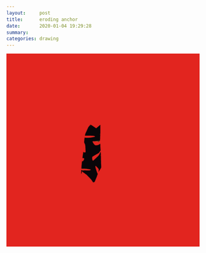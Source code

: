 ```yaml
---
layout:     post
title:      eroding anchor
date:       2020-01-04 19:29:28
summary:    
categories: drawing
---
```

![eroding anchor](/images/diary/eroding-anchor.png ".")

